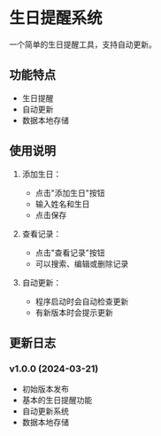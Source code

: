 
# 生日提醒系统

一个简单的生日提醒工具，支持自动更新。

## 功能特点

- 生日提醒
- 自动更新
- 数据本地存储
## 使用说明

1. 添加生日：
   - 点击"添加生日"按钮
   - 输入姓名和生日
   - 点击保存

2. 查看记录：
   - 点击"查看记录"按钮
   - 可以搜索、编辑或删除记录

3. 自动更新：
   - 程序启动时会自动检查更新
   - 有新版本时会提示更新

## 更新日志

### v1.0.0 (2024-03-21)
- 初始版本发布
- 基本的生日提醒功能
- 自动更新系统
- 数据本地存储
